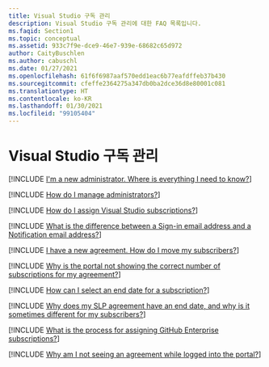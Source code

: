```yaml
---
title: Visual Studio 구독 관리
description: Visual Studio 구독 관리에 대한 FAQ 목록입니다.
ms.faqid: Section1
ms.topic: conceptual
ms.assetid: 933c7f9e-dce9-46e7-939e-68682c65d972
author: CaityBuschlen
ms.author: cabuschl
ms.date: 01/27/2021
ms.openlocfilehash: 61f6f6987aaf570edd1eac6b77eafdffeb37b430
ms.sourcegitcommit: cfeffe2364275a347db0ba2dce36d8e80001c081
ms.translationtype: HT
ms.contentlocale: ko-KR
ms.lasthandoff: 01/30/2021
ms.locfileid: "99105404"
---
```

# <a name="managing-visual-studio-subscriptions"></a>Visual Studio 구독 관리

[!INCLUDE [I'm a new administrator. Where is everything I need to know?](includes/new-admin.md)]

[!INCLUDE [How do I manage administrators?](includes/manage-admins.md)]

[!INCLUDE [How do I assign Visual Studio subscriptions?](includes/assign-subscriptions.md)]

[!INCLUDE [What is the difference between a Sign-in email address and a Notification email address?](includes/email-types.md)]

[!INCLUDE [I have a new agreement. How do I move my subscribers?](includes/new-agreement.md)]

[!INCLUDE [Why is the portal not showing the correct number of subscriptions for my agreement?](includes/incorrect-subscription-quantity.md)]

[!INCLUDE [How can I select an end date for a subscription?](includes/select-end-date.md)]

[!INCLUDE [Why does my SLP agreement have an end date, and why is it sometimes different for my subscribers?](includes/slp-end-dates.md)]

[!INCLUDE [What is the process for assigning GitHub Enterprise subscriptions?](includes/github-assign-process.md)]

[!INCLUDE [Why am I not seeing an agreement while logged into the portal?](includes/no-agreement.md)]